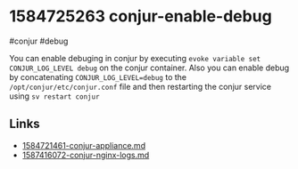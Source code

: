 # 1584725263 conjur-enable-debug
#conjur #debug

You can enable debuging in conjur by executing `evoke variable set CONJUR_LOG_LEVEL debug` on the conjur container.
Also you can enable debug by concatenating `CONJUR_LOG_LEVEL=debug` to the `/opt/conjur/etc/conjur.conf` file and then restarting the conjur service using `sv restart conjur`

## Links
- [1584721461-conjur-appliance.md](1584721461-conjur-appliance.md)
- [1587416072-conjur-nginx-logs.md](1587416072-conjur-nginx-logs.md)
